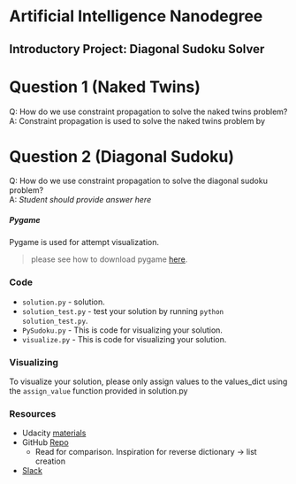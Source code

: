 # Artificial Intelligence Nanodegree
## Introductory Project: Diagonal Sudoku Solver

# Question 1 (Naked Twins)
Q: How do we use constraint propagation to solve the naked twins problem?  
A: Constraint propagation is used to solve the naked twins problem by 

# Question 2 (Diagonal Sudoku)
Q: How do we use constraint propagation to solve the diagonal sudoku problem?  
A: *Student should provide answer here*


##### Pygame
Pygame is used for attempt visualization.
> please see how to download pygame [here](http://www.pygame.org/download.shtml).

### Code
* `solution.py` - solution.
* `solution_test.py` - test your solution by running `python solution_test.py`.
* `PySudoku.py` - This is code for visualizing your solution.
* `visualize.py` - This is code for visualizing your solution.

### Visualizing
To visualize your solution, please only assign values to the values_dict using the `assign_value` function provided in solution.py

### Resources
* Udacity [materials](https://classroom.udacity.com/nanodegrees/nd889/)
* GitHub [Repo](https://github.com/mghods/AIND-Sudoku)
    * Read for comparison. Inspiration for reverse dictionary -> list creation
* [Slack](https://ai-nd.slack.com)
